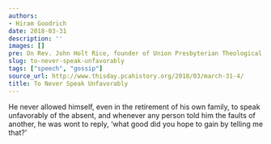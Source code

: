 ```yaml
---
authors:
- Hiram Goodrich
date: 2018-03-31
description: ''
images: []
pre: On Rev. John Holt Rice, founder of Union Presbyterian Theological Seminary
slug: to-never-speak-unfavorably
tags: ["speech", "gossip"]
source_url: http://www.thisday.pcahistory.org/2018/03/march-31-4/
title: To Never Speak Unfavorably
---
```


He never allowed himself, even in the retirement of his own family, to speak unfavorably of the absent, and whenever any person told him the faults of another, he was wont to reply, ‘what good did you hope to gain by telling me that?’